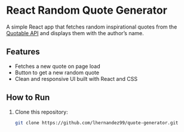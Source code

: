 # React Random Quote Generator

A simple React app that fetches random inspirational quotes from the [Quotable API](https://api.quotable.io) and displays them with the author’s name.

## Features

- Fetches a new quote on page load
- Button to get a new random quote
- Clean and responsive UI built with React and CSS

## How to Run

1. Clone this repository:
   ```bash
   git clone https://github.com/lhernandez99/quote-generator.git
